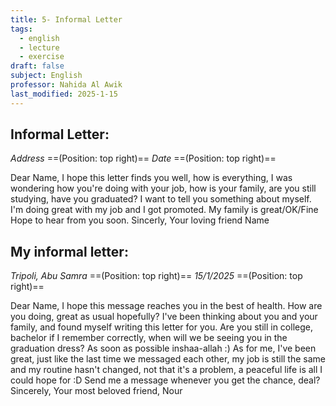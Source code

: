 ```yaml
---
title: 5- Informal Letter
tags:
  - english
  - lecture
  - exercise
draft: false
subject: English
professor: Nahida Al Awik
last_modified: 2025-1-15
---
```

## Informal Letter:

*Address* ==(Position: top right)==
*Date* ==(Position: top right)==

Dear Name,
I hope this letter finds you well, how is everything, I was wondering how you're doing with your job, how is your family, are you still studying, have you graduated? I want to tell you something about myself. I'm doing great with my job and I got promoted. My family is great/OK/Fine
Hope to hear from you soon.
Sincerly,
Your loving friend
Name

## My informal letter: 

*Tripoli, Abu Samra* ==(Position: top right)==
*15/1/2025* ==(Position: top right)==

Dear Name,
I hope this message reaches you in the best of health.
How are you doing, great as usual hopefully? I've been thinking about you and your family, and found myself writing this letter for you.
Are you still in college, bachelor if I remember correctly, when will we be seeing you in the graduation dress? As soon as possible inshaa-allah :)
As for me, I've been great, just like the last time we messaged each other, my job is still the same and my routine hasn't changed, not that it's a problem, a peaceful life is all I could hope for :D
Send me a message whenever you get the chance, deal?
Sincerely,
Your most beloved friend,
Nour